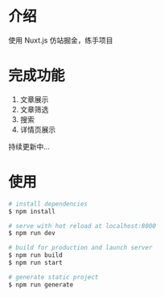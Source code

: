 # 介绍

使用 Nuxt.js 仿站掘金，练手项目

# 完成功能
1. 文章展示
2. 文章筛选
3. 搜索
4. 详情页展示

持续更新中...

# 使用

``` bash
# install dependencies
$ npm install

# serve with hot reload at localhost:8000
$ npm run dev

# build for production and launch server
$ npm run build
$ npm run start

# generate static project
$ npm run generate
```
